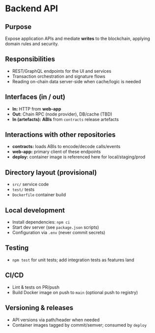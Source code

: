 # Backend API

## Purpose
Expose application APIs and mediate **writes** to the blockchain, applying domain rules and security.

## Responsibilities
- REST/GraphQL endpoints for the UI and services
- Transaction orchestration and signature flows
- Reading on-chain data server-side when cache/logic is needed

## Interfaces (in / out)
- **In:** HTTP from **web-app**
- **Out:** Chain RPC (node provider), DB/cache (TBD)
- **In (artefacts):** **ABIs** from `contracts` release artefacts

## Interactions with other repositories
- **contracts:** loads ABIs to encode/decode calls/events
- **web-app:** primary client of these endpoints
- **deploy:** container image is referenced here for local/staging/prod

## Directory layout (provisional)
- `src/` service code
- `test/` tests
- `Dockerfile` container build

## Local development
- Install dependencies: `npm ci`
- Start dev server (see `package.json` scripts)
- Configuration via `.env` (never commit secrets)

## Testing
- `npm test` for unit tests; add integration tests as features land

## CI/CD
- Lint & tests on PR/push
- Build Docker image on push to `main` (optional push to registry)

## Versioning & releases
- API versions via path/header when needed
- Container images tagged by commit/semver; consumed by `deploy`
